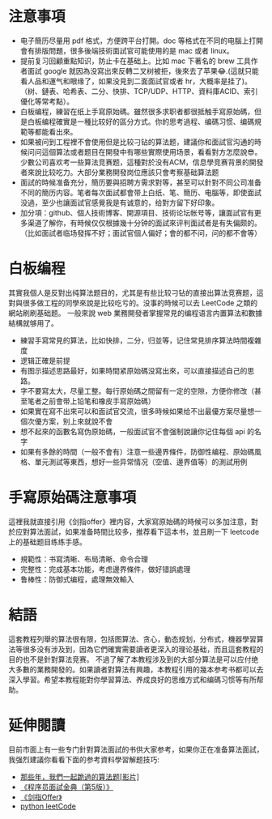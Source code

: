 # 注意事項

- 电子簡历尽量用 pdf 格式，方便跨平台打開。doc 等格式在不同的电腦上打開會有排版問題，很多後端技術面試官可能使用的是 mac 或者 linux。
- 提前复习回顧重點知识，防止卡在基础上。比如 mac 下著名的 brew 工具作者面試 google 就因為没寫出來反轉二叉树被拒，後來去了苹果😂.(這就只能看人品和運气和眼缘了，如果没見到二面面試官或者 hr，大概率是挂了)。（树、鏈表、哈希表、二分、快排、TCP/UDP、HTTP、資料庫ACID、索引優化等常考點）。
- 白板编程，練習在纸上手寫原始碼。雖然很多求职者都很抵触手寫原始碼，但是白板编程確實是一種比较好的區分方式。你的思考過程、编碼习惯、编碼規範等都能看出來。
- 如果被问到工程裡不會使用但是比较刁钻的算法题，建議你和面試官沟通的時候问问這個算法或者题目在開發中有哪些實際使用场景，看看對方怎麼說😎。少數公司喜欢考一些算法竞赛题，這種對於没有ACM，信息學竞赛背景的開發者來說比较吃力。大部分業務開發岗位應該只會考察基础算法题
- 面試的時候准备充分，簡历要與招聘方需求對等，甚至可以針對不同公司准备不同的簡历内容。笔者每次面試都會带上白纸、笔、簡历、电腦等，即使面試没過，至少也讓面試官感覺我是有诚意的，给對方留下好印象。
- 加分項：github、個人技術博客、開源項目、技術论坛帐号等，讓面試官有更多渠道了解你，有時候仅仅根據幾十分钟的面試來评判面試者是有失偏颇的。（比如面試者临场發挥不好；面試官個人偏好；會的都不问，问的都不會等）


# 白板编程
其實我個人是反對出纯算法题目的，尤其是有些比较刁钻的直接出算法竞赛题，這對與很多做工程的同學來說是比较吃亏的。没事的時候可以去 LeetCode 之類的網站刷刷基础题。
一般來說 web 業務開發者掌握常見的编程语言内置算法和數據結構就够用了。

- 練習手寫常見的算法，比如快排，二分，归並等，记住常見排序算法時間複雜度
- 逻辑正確是前提
- 有图示描述思路最好，如果時間紧原始碼没寫出來，可以直接描述自己的思路。
- 字不要寫太大，尽量工整。每行原始碼之間留有一定的空隙，方便你修改（甚至笔者之前會带上铅笔和橡皮手寫原始碼）
- 如果實在寫不出來可以和面試官交流，很多時候如果给不出最優方案尽量想一個次優方案，别上來就說不會
- 想不起來的函數名寫伪原始碼，一般面試官不會强制說讓你记住每個 api 的名字
- 如果有多餘的時間（一般不會有）注意一些邊界條件，防御性编程、原始碼風格、單元測試等東西，想好一些异常情况（空值、邊界值等）的測試用例

# 手寫原始碼注意事項

這裡我就直接引用《剑指offer》裡内容，大家寫原始碼的時候可以多加注意，對於应對算法面試，如果准备時間比较多，推荐看下這本书，並且刷一下
leetcode 上的基础题目练练手感。

- 規範性：书寫清晰、布局清晰、命令合理
- 完整性：完成基本功能，考虑邊界條件，做好错誤處理
- 鲁棒性：防御式编程，處理無效輸入


# 結語
這套教程列舉的算法很有限，包括图算法、贪心，動态规划，分布式，機器學習算法等很多没有涉及到，因為它們確實需要讀者更深入的理论基础，而且這套教程的目的也不是針對算法竞赛。
不過了解了本教程涉及到的大部分算法是可以应付绝大多數的業務開發的。如果讀者對算法有興趣，本教程引用的幾本参考书都可以去深入學習。希望本教程能對你學習算法、养成良好的思维方式和编碼习惯等有所帮助。

# 延伸閱讀
目前市面上有一些专门針對算法面試的书供大家参考，如果你正在准备算法面試，我强烈建議你看看下面的参考資料學習解题技巧:

- [那些年，我們一起跪過的算法题[影片]](https://zhuanlan.zhihu.com/p/35175401)
- [《程序员面試金典（第5版）》](https://book.douban.com/subject/25753386/)
- [《剑指Offer》](https://book.douban.com/subject/25910559/)
- [python leetCode](https://github.com/HuberTRoy/leetCodek)

